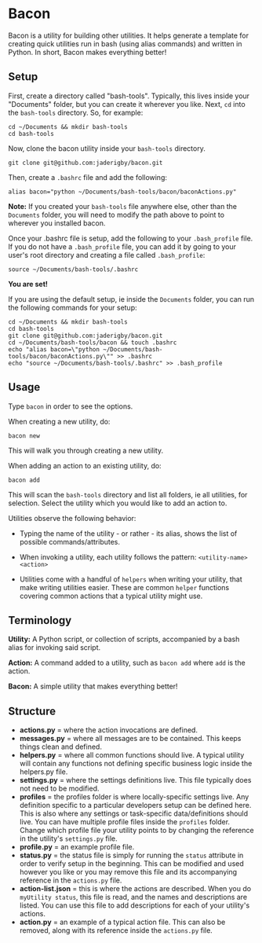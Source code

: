 # Bacon #

Bacon is a utility for building other utilities. It helps generate a template for creating quick utilities run in bash (using alias commands) and written in Python.  In short, Bacon makes everything better!

## Setup ##

First, create a directory called "bash-tools".  Typically, this lives inside your "Documents" folder, but you can create it wherever you like.  Next, `cd` into the `bash-tools` directory. So, for example:

```
cd ~/Documents && mkdir bash-tools
cd bash-tools
```

Now, clone the bacon utility inside your `bash-tools` directory.

```
git clone git@github.com:jaderigby/bacon.git
```

Then, create a `.bashrc` file and add the following:

```
alias bacon="python ~/Documents/bash-tools/bacon/baconActions.py"
```

__Note:__ If you created your `bash-tools` file anywhere else, other than the `Documents` folder, you will need to modify the path above to point to wherever you installed bacon.

Once your .bashrc file is setup, add the following to your `.bash_profile` file.  If you do not have a `.bash_profile` file, you can add it by going to your user's root directory and creating a file called `.bash_profile`:

```
source ~/Documents/bash-tools/.bashrc
```

__You are set!__

If you are using the default setup, ie inside the `Documents` folder, you can run the following commands for your setup:

```
cd ~/Documents && mkdir bash-tools
cd bash-tools
git clone git@github.com:jaderigby/bacon.git
cd ~/Documents/bash-tools/bacon && touch .bashrc
echo "alias bacon=\"python ~/Documents/bash-tools/bacon/baconActions.py\"" >> .bashrc
echo "source ~/Documents/bash-tools/.bashrc" >> .bash_profile
```

## Usage ##

Type `bacon` in order to see the options.

When creating a new utility, do:

```
bacon new
```

This will walk you through creating a new utility.

When adding an action to an existing utility, do:

```
bacon add
```

This will scan the `bash-tools` directory and list all folders, ie all utilities, for selection.  Select the utility which you would like to add an action to.

Utilities observe the following behavior:

- Typing the name of the utility - or rather - its alias, shows the list of possible commands/attributes.

- When invoking a utility, each utility follows the pattern: `<utility-name> <action>`

- Utilities come with a handful of `helpers` when writing your utility, that make writing utilities easier.  These are common `helper` functions covering common actions that a typical utility might use.

## Terminology ##

__Utility:__ A Python script, or collection of scripts, accompanied by a bash alias for invoking said script.

__Action:__ A command added to a utility, such as `bacon add` where `add` is the action.

__Bacon:__ A simple utility that makes everything better!

## Structure ##

- __actions.py__ = where the action invocations are defined.
- __messages.py__ = where all messages are to be contained.  This keeps things clean and defined.
- __helpers.py__ = where all common functions should live.  A typical utility will contain any functions not defining specific business logic inside the helpers.py file.
- __settings.py__ = where the settings definitions live.  This file typically does not need to be modified.
- __profiles__ = the profiles folder is where locally-specific settings live.  Any definition specific to a particular developers setup can be defined here.  This is also where any settings or task-specific data/definitions should live.  You can have multiple profile files inside the `profiles` folder.  Change which profile file your utility points to by changing the reference in the utility's `settings.py` file.
- __profile.py__ = an example profile file.
- __status.py__ = the status file is simply for running the `status` attribute in order to verify setup in the beginning. This can be modified and used however you like or you may remove this file and its accompanying reference in the `actions.py` file.
- __action-list.json__ = this is where the actions are described.  When you do `myUtility status`, this file is read, and the names and descriptions are listed. You can use this file to add descriptions for each of your utility's actions.
- __action.py__ = an example of a typical action file.  This can also be removed, along with its reference inside the `actions.py` file.
